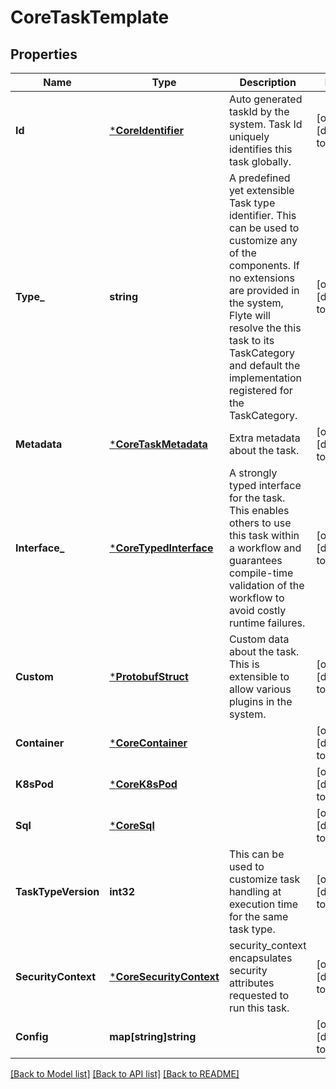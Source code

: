# CoreTaskTemplate

## Properties
Name | Type | Description | Notes
------------ | ------------- | ------------- | -------------
**Id** | [***CoreIdentifier**](coreIdentifier.md) | Auto generated taskId by the system. Task Id uniquely identifies this task globally. | [optional] [default to null]
**Type_** | **string** | A predefined yet extensible Task type identifier. This can be used to customize any of the components. If no extensions are provided in the system, Flyte will resolve the this task to its TaskCategory and default the implementation registered for the TaskCategory. | [optional] [default to null]
**Metadata** | [***CoreTaskMetadata**](coreTaskMetadata.md) | Extra metadata about the task. | [optional] [default to null]
**Interface_** | [***CoreTypedInterface**](coreTypedInterface.md) | A strongly typed interface for the task. This enables others to use this task within a workflow and guarantees compile-time validation of the workflow to avoid costly runtime failures. | [optional] [default to null]
**Custom** | [***ProtobufStruct**](protobufStruct.md) | Custom data about the task. This is extensible to allow various plugins in the system. | [optional] [default to null]
**Container** | [***CoreContainer**](coreContainer.md) |  | [optional] [default to null]
**K8sPod** | [***CoreK8sPod**](coreK8sPod.md) |  | [optional] [default to null]
**Sql** | [***CoreSql**](coreSql.md) |  | [optional] [default to null]
**TaskTypeVersion** | **int32** | This can be used to customize task handling at execution time for the same task type. | [optional] [default to null]
**SecurityContext** | [***CoreSecurityContext**](coreSecurityContext.md) | security_context encapsulates security attributes requested to run this task. | [optional] [default to null]
**Config** | **map[string]string** |  | [optional] [default to null]

[[Back to Model list]](../README.md#documentation-for-models) [[Back to API list]](../README.md#documentation-for-api-endpoints) [[Back to README]](../README.md)


